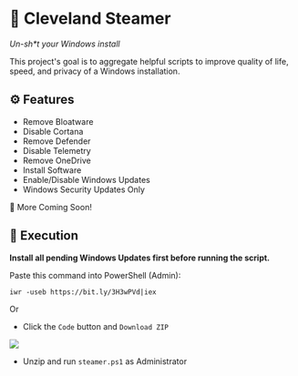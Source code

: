 # 💩 Cleveland Steamer
*Un-sh\*t your Windows install*

This project's goal is to aggregate helpful scripts to improve quality of life, speed, and privacy of a Windows installation.

## ⚙ Features

- Remove Bloatware
- Disable Cortana
- Remove Defender
- Disable Telemetry
- Remove OneDrive
- Install Software
- Enable/Disable Windows Updates
- Windows Security Updates Only

🚧 More Coming Soon!

## 🔨 Execution

**Install all pending Windows Updates first before running the script.**

Paste this command into PowerShell (Admin):

```
iwr -useb https://bit.ly/3H3wPVd|iex
```

Or

- Click the `Code` button and `Download ZIP`

![](https://i.imgur.com/RVrvnB7.png)

- Unzip and run `steamer.ps1` as Administrator